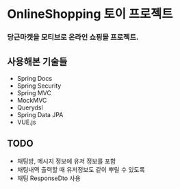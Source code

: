 # OnlineShopping 토이 프로젝트

### 당근마켓을 모티브로 온라인 쇼핑몰 프로젝트.

## 사용해본 기술들

* Spring Docs
* Spring Security
* Spring MVC
* MockMVC
* Querydsl
* Spring Data JPA
* VUE.js

## TODO

* 채팅방, 메시지 정보에 유저 정보를 포함
* 채팅내역 출력할 때 유저정보도 같이 뿌릴 수 있도록
* 채팅 ResponseDto 사용